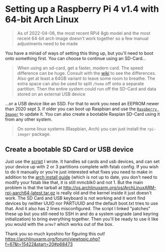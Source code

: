 # Setting up a Raspberry Pi 4 v1.4 with 64-bit Arch Linux

> As of 2022-04-06, the most recent RPi4 8gb model and the most recent 64-bit
> arch image doesn't work together so a few manual adjustments need to be made

You have a miriad of ways of setting this thing up, but you'll need to boot
onto something first. You can choose to continue using an SD-Card...

> When using an sd-card, get a faster, modern card. The speed difference can be
> huge. Consult with the [wiki](https://en.wikipedia.org/wiki/SD_card) to see
> the differences. Also get at least a 64GB variant to leave some room to breathe.
> The extra space can also be used to split `/home` off onto a separate partition.
> Then the entire system could run off the SD-Card and data stored on an external
> USB device

...or a USB device like an SSD. For that to work you need an EEPROM newer
than 2020 sept 3. if older you can boot up Raspbian and use the
[`Raspberry Imager`](https://www.raspberrypi.com/software/) to update it.
You can also create a bootable Raspian SD-Card using it from any other system.

> On some linux systems (Raspbian, Arch) you can just install the `rpi-imager`
> package.

## Create a bootable SD Card or USB device

Just use the
[script](../../modules/pi-network-server/resources/setup-arch-aarch64-device.sh)
I wrote. It handles sd cards and usb devices, and can set your device up with
2 or 3 partitions complete with fstab config. If you wish to do it manually or
you're just interested what fixes you need to make in addition to the
[arch install guide](https://archlinuxarm.org/platforms/armv8/broadcom/raspberry-pi-4)
(which is not up to date, you don't need to modify your fstab like that, it is
still mmcblk0 and not 1. But the main problem is that the tarball at
<http://os.archlinuxarm.org/os/ArchLinuxARM-rpi-aarch64-latest.tar.gz> is
really old and the kernel inside it just doesn't work. The SD Card and USB
keyboard is not working and it wont find devices by neither UUID nor PARTUUID
and the default boot.txt tries to use that. And it also has 2 lines
misconfigured. The script I linked "patches" these up but you still need to SSH
in and do a system upgrade (and keyring initialization) to bring everything
together. Then you'll be ready to use it like you would with the `armv7` which
works out of the box.

Thank you so much kyoshiro for figuring this out!
<https://archlinuxarm.org/forum/viewtopic.php?f=67&t=15422&start=20#p68473>
